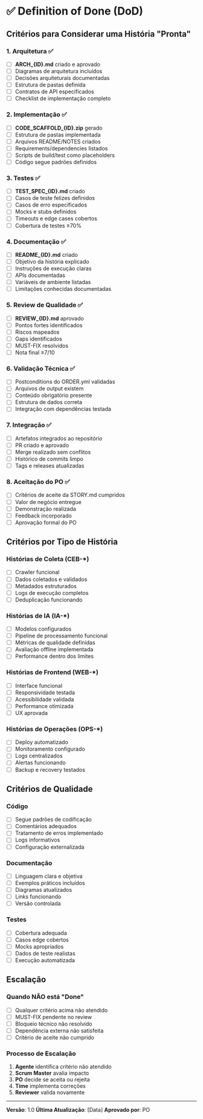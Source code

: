 # ✅ Definition of Done (DoD)

## Critérios para Considerar uma História "Pronta"

### 1. Arquitetura ✅
- [ ] **ARCH_{ID}.md** criado e aprovado
- [ ] Diagramas de arquitetura incluídos
- [ ] Decisões arquiteturais documentadas
- [ ] Estrutura de pastas definida
- [ ] Contratos de API especificados
- [ ] Checklist de implementação completo

### 2. Implementação ✅
- [ ] **CODE_SCAFFOLD_{ID}.zip** gerado
- [ ] Estrutura de pastas implementada
- [ ] Arquivos README/NOTES criados
- [ ] Requirements/dependencies listados
- [ ] Scripts de build/test como placeholders
- [ ] Código segue padrões definidos

### 3. Testes ✅
- [ ] **TEST_SPEC_{ID}.md** criado
- [ ] Casos de teste felizes definidos
- [ ] Casos de erro especificados
- [ ] Mocks e stubs definidos
- [ ] Timeouts e edge cases cobertos
- [ ] Cobertura de testes ≥70%

### 4. Documentação ✅
- [ ] **README_{ID}.md** criado
- [ ] Objetivo da história explicado
- [ ] Instruções de execução claras
- [ ] APIs documentadas
- [ ] Variáveis de ambiente listadas
- [ ] Limitações conhecidas documentadas

### 5. Review de Qualidade ✅
- [ ] **REVIEW_{ID}.md** aprovado
- [ ] Pontos fortes identificados
- [ ] Riscos mapeados
- [ ] Gaps identificados
- [ ] MUST-FIX resolvidos
- [ ] Nota final ≥7/10

### 6. Validação Técnica ✅
- [ ] Postconditions do ORDER.yml validadas
- [ ] Arquivos de output existem
- [ ] Conteúdo obrigatório presente
- [ ] Estrutura de dados correta
- [ ] Integração com dependências testada

### 7. Integração ✅
- [ ] Artefatos integrados ao repositório
- [ ] PR criado e aprovado
- [ ] Merge realizado sem conflitos
- [ ] Histórico de commits limpo
- [ ] Tags e releases atualizadas

### 8. Aceitação do PO ✅
- [ ] Critérios de aceite da STORY.md cumpridos
- [ ] Valor de negócio entregue
- [ ] Demonstração realizada
- [ ] Feedback incorporado
- [ ] Aprovação formal do PO

## Critérios por Tipo de História

### Histórias de Coleta (CEB-*)
- [ ] Crawler funcional
- [ ] Dados coletados e validados
- [ ] Metadados estruturados
- [ ] Logs de execução completos
- [ ] Deduplicação funcionando

### Histórias de IA (IA-*)
- [ ] Modelos configurados
- [ ] Pipeline de processamento funcional
- [ ] Métricas de qualidade definidas
- [ ] Avaliação offline implementada
- [ ] Performance dentro dos limites

### Histórias de Frontend (WEB-*)
- [ ] Interface funcional
- [ ] Responsividade testada
- [ ] Acessibilidade validada
- [ ] Performance otimizada
- [ ] UX aprovada

### Histórias de Operações (OPS-*)
- [ ] Deploy automatizado
- [ ] Monitoramento configurado
- [ ] Logs centralizados
- [ ] Alertas funcionando
- [ ] Backup e recovery testados

## Critérios de Qualidade

### Código
- [ ] Segue padrões de codificação
- [ ] Comentários adequados
- [ ] Tratamento de erros implementado
- [ ] Logs informativos
- [ ] Configuração externalizada

### Documentação
- [ ] Linguagem clara e objetiva
- [ ] Exemplos práticos incluídos
- [ ] Diagramas atualizados
- [ ] Links funcionando
- [ ] Versão controlada

### Testes
- [ ] Cobertura adequada
- [ ] Casos edge cobertos
- [ ] Mocks apropriados
- [ ] Dados de teste realistas
- [ ] Execução automatizada

## Escalação

### Quando NÃO está "Done"
- [ ] Qualquer critério acima não atendido
- [ ] MUST-FIX pendente no review
- [ ] Bloqueio técnico não resolvido
- [ ] Dependência externa não satisfeita
- [ ] Critério de aceite não cumprido

### Processo de Escalação
1. **Agente** identifica critério não atendido
2. **Scrum Master** avalia impacto
3. **PO** decide se aceita ou rejeita
4. **Time** implementa correções
5. **Reviewer** valida novamente

---

**Versão**: 1.0
**Última Atualização**: [Data]
**Aprovado por**: PO
